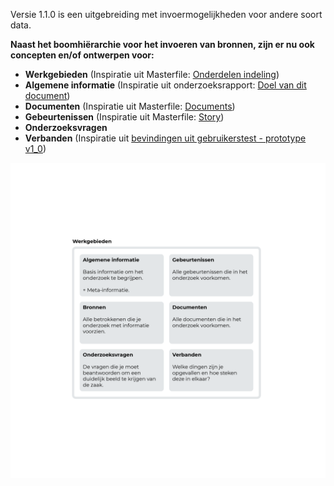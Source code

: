 
Versie 1.1.0 is een uitgebreiding met invoermogelijkheden voor andere soort data.

__Naast het boomhiërarchie voor het invoeren van bronnen, zijn er nu ook concepten en/of ontwerpen voor:__
* __Werkgebieden__  (Inspiratie uit Masterfile: [Onderdelen indeling](https://jorik.gitbook.io/project-blauwdruk/research_methods/masterfile#onderdelen-indeling))
* __Algemene informatie__ (Inspiratie uit onderzoeksrapport: [Doel van dit document](https://jorik.gitbook.io/project-blauwdruk/research_methods/onderzoeksrapport#indeling-onderzoeksvoorstel))
* __Documenten__  (Inspiratie uit Masterfile: [Documents](https://jorik.gitbook.io/project-blauwdruk/research_methods/masterfile#documents))
* __Gebeurtenissen__  (Inspiratie uit Masterfile: [Story](https://jorik.gitbook.io/project-blauwdruk/research_methods/masterfile#story))
* __Onderzoeksvragen__
* __Verbanden__ (Inspiratie uit [bevindingen uit gebruikerstest - prototype v1_0](https://jorik.gitbook.io/project-blauwdruk/ontwerpproces/input/prototype/resultaten#bevindingen))


![Onderdelen](content/onderdelen-uitleg.png)